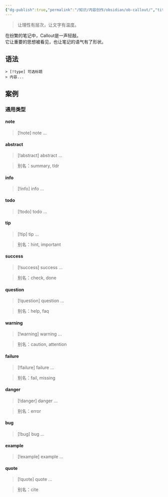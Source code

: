 ```yaml
---
{"dg-publish":true,"permalink":"/知识/内容创作/obsidian/ob-callout/","title":"obsidian提示","tags":["内容创作","obsidian"],"noteIcon":""}
---
```



> 让理性有层次，让文字有温度。

在纷繁的笔记中，Callout是一声轻敲。  
它让重要的思想被看见，也让笔记的语气有了形状。

## 语法

``` 
> [!type] 可选标题  
> 内容...
```

## 案例

### 通用类型

#### note

> [!note] note
> ...

#### abstract

> [!abstract] abstract
> ...

> 别名：summary, tldr

#### info

> [!info] info
> ...

#### todo

> [!todo] todo
> ...

#### tip

> [!tip] tip
> ...

> 别名：hint, important

#### success

> [!success] success
> ...

> 别名：check, done

#### question

> [!question] question
> ...

> 别名：help, faq

#### warning

> [!warning] warning
> ...

> 别名：caution, attention

#### failure

> [!failure] failure
> ...

> 别名：fail, missing

#### danger

> [!danger] danger
> ...

> 别名：error

#### bug

> [!bug] bug
> ...

#### example

> [!example] example
> ...

#### quote

> [!quote] quote
> ...

> 别名：cite

